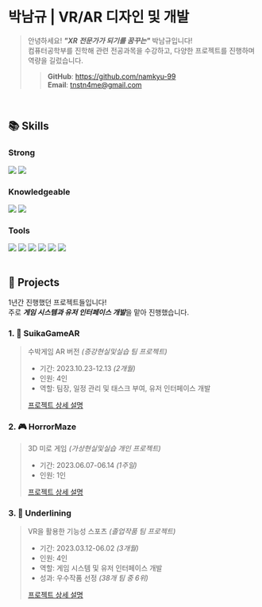 # 박남규 | VR/AR 디자인 및 개발
> 안녕하세요! ***"XR 전문가가 되기를 꿈꾸는"*** 박남규입니다!  
> 컴퓨터공학부를 진학해 관련 전공과목을 수강하고, 다양한 프로젝트를 진행하며 역량을 길렀습니다.  
>> **GitHub**: https://github.com/namkyu-99  
>> **Email**: tnstn4me@gmail.com

<br />

## 📚 Skills
### Strong
<div>
  <img src="https://img.shields.io/badge/unity-000000.svg?style=for-the-badge&logo=unity&logoColor=white" />
  <img src="https://img.shields.io/badge/c%23-642075.svg?style=for-the-badge&logo=c%23&logoColor=white" />
</div>

### Knowledgeable
<div>
  <img src="https://img.shields.io/badge/python-3670A0?style=for-the-badge&logo=python&logoColor=ffdd54" />
  <img src="https://img.shields.io/badge/c%2B%2B-00427E?style=for-the-badge&logo=c%2B%2B&logoColor=white" />
</div>

### Tools
<div>
  <img src="https://img.shields.io/badge/git-F05033.svg?style=for-the-badge&logo=git&logoColor=white" />
  <img src="https://img.shields.io/badge/github-181717.svg?style=for-the-badge&logo=github&logoColor=white" />
  <img src="https://img.shields.io/badge/premiere%20pro-000058.svg?style=for-the-badge&logo=adobepremierepro&logoColor=9494F7" />
  <img src="https://img.shields.io/badge/audition-000058.svg?style=for-the-badge&logo=adobeaudition&logoColor=9494F7" />
  <img src="https://img.shields.io/badge/graphic-gray.svg?style=for-the-badge" />
  <img src="https://img.shields.io/badge/office-gray.svg?style=for-the-badge" />
</div>

<br />

## 📝 Projects
1년간 진행했던 프로젝트들입니다!  
주로 ***게임 시스템과 유저 인터페이스 개발***을 맡아 진행했습니다.

### 1. 🍉 SuikaGameAR
> 수박게임 AR 버전 _(증강현실및실습 팀 프로젝트)_
>
> - 기간: 2023.10.23-12.13 _(2개월)_
> - 인원: 4인
> - 역할: 팀장, 일정 관리 및 태스크 부여, 유저 인터페이스 개발
>
> [프로젝트 상세 설명](https://github.com/namkyu-99/SuikaGameAR)

### 2. 🎮 HorrorMaze
> 3D 미로 게임 _(가상현실및실습 개인 프로젝트)_
>
> - 기간: 2023.06.07-06.14 _(1주일)_
> - 인원: 1인
>
> [프로젝트 상세 설명](https://github.com/namkyu-99/HorrorMaze)

### 3. 💪 Underlining
> VR을 활용한 기능성 스포츠 _(졸업작품 팀 프로젝트)_
>
> - 기간: 2023.03.12-06.02 _(3개월)_
> - 인원: 4인
> - 역할: 게임 시스템 및 유저 인터페이스 개발
> - 성과: 우수작품 선정 _(38개 팀 중 6위)_
>
> [프로젝트 상세 설명](https://github.com/namkyu-99/Underlining)
